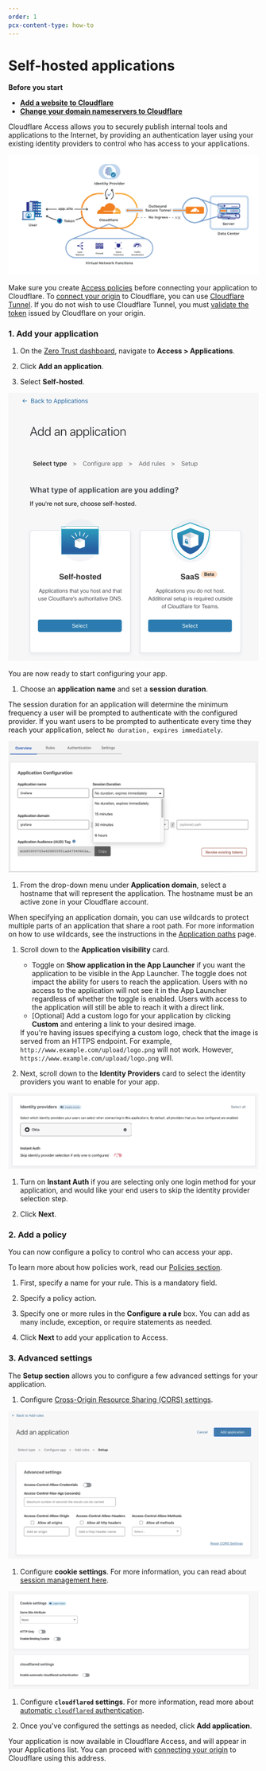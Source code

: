 ```yaml
---
order: 1
pcx-content-type: how-to
---
```


# Self-hosted applications

<Aside>

<b>Before you start</b>

*   **<a href="https://support.cloudflare.com/hc/articles/201720164-Creating-a-Cloudflare-account-and-adding-a-website">Add a website to Cloudflare</a>**
*   **<a href="https://support.cloudflare.com/hc/articles/205195708">Change your domain nameservers to Cloudflare</a>**

</Aside>

Cloudflare Access allows you to securely publish internal tools and applications to the Internet, by providing an authentication layer using your existing identity providers to control who has access to your applications.

![Self-hosted applications diagram](../../static/documentation/applications/network-diagram.png)

Make sure you create [Access policies](/policies/zero-trust) before connecting your application to Cloudflare. To [connect your origin](/connections/connect-apps) to Cloudflare, you can use [Cloudflare Tunnel](/glossary#cloudflare-tunnel). If you do not wish to use Cloudflare Tunnel, you must [validate the token](/identity/users/validating-json/) issued by Cloudflare on your origin.

### 1. Add your application

1.  On the [Zero Trust dashboard](https://dash.teams.cloudflare.com), navigate to **Access > Applications**.

2.  Click **Add an application**.

3.  Select **Self-hosted**.

![Access Saas and Self-Hosted](../../static/documentation/applications/add-saas-application.png)

You are now ready to start configuring your app.

1.  Choose an **application name** and set a **session duration**.

  <Aside>
  The session duration for an application will determine the minimum frequency a user will be prompted to authenticate with the configured provider. If you want users to be prompted to authenticate every time they reach your application, select <code>No duration, expires immediately</code>.
  </Aside>

![Set application name](../../static/documentation/applications/applications-name-session.png)

1.  From the drop-down menu under **Application domain**, select a hostname that will represent the application. The hostname must be an active zone in your Cloudflare account.

  <Aside>
  When specifying an application domain, you can use wildcards to protect multiple parts of an application that share a root path. For more information on how to use wildcards, see the instructions in the <a href="/policies/zero-trust/app-paths">Application paths</a> page.
  </Aside>

1.  Scroll down to the **Application visibility** card.

    *   Toggle on **Show application in the App Launcher** if you want the application to be visible in the App Launcher. The toggle does not impact the ability for users to reach the application. Users with no access to the application will not see it in the App Launcher regardless of whether the toggle is enabled. Users with access to the application will still be able to reach it with a direct link.
    *   \[Optional] Add a custom logo for your application by clicking **Custom** and entering a link to your desired image.

     <Aside>
     If you're having issues specifying a custom logo, check that the image is served from an HTTPS endpoint. For example, <code>http://www.example.com/upload/logo.png</code> will not work. However, <code>https://www.example.com/upload/logo.png</code> will.
     </Aside>

2.  Next, scroll down to the **Identity Providers** card to select the identity providers you want to enable for your app.

![Select identity providers](../../static/documentation/applications/saas-idp.png)

1.  Turn on **Instant Auth** if you are selecting only one login method for your application, and would like your end users to skip the identity provider selection step.

2.  Click **Next**.

### 2. Add a policy

You can now configure a policy to control who can access your app.

To learn more about how policies work, read our [Policies section](/policies/).

1.  First, specify a name for your rule. This is a mandatory field.

2.  Specify a policy action.

3.  Specify one or more rules in the **Configure a rule** box. You can add as many include, exception, or require statements as needed.

4.  Click **Next** to add your application to Access.

### 3. Advanced settings

The **Setup section** allows you to configure a few advanced settings for your application.

1.  Configure [Cross-Origin Resource Sharing (CORS) settings](/policies/zero-trust/cors).

![Advanced settings](../../static/documentation/applications/advanced-settings.png)

1.  Configure **cookie settings**. For more information, you can read about [session management here](/identity/users/session-management#browser-cookies-configuration-options).

![Cookies and cloudflared settings](../../static/documentation/applications/cookie-cloudflared.png)

1.  Configure **`cloudflared` settings**. For more information, read more about [automatic `cloudflared` authentication](/applications/non-http#automatic-cloudflared-authentication).

2.  Once you've configured the settings as needed, click **Add application**.

Your application is now available in Cloudflare Access, and will appear in your Applications list. You can proceed with [connecting your origin](/connections/connect-apps) to Cloudflare using this address.
